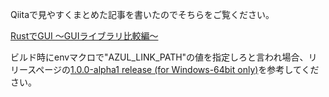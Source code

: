 Qiitaで見やすくまとめた記事を書いたのでそちらをご覧ください。

[RustでGUI 〜GUIライブラリ比較編〜](https://qiita.com/ogata-k/items/d9007250e1f26197f922)

ビルド時にenvマクロで"AZUL_LINK_PATH"の値を指定しろと言われ場合、リリースページの[1.0.0-alpha1 release (for Windows-64bit only)](https://github.com/fschutt/azul/releases/tag/1.0.0-alpha1 )を参考してください。